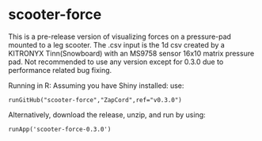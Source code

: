 # scooter-force
This is a pre-release version of visualizing forces on a pressure-pad mounted to a leg scooter.
The .csv input is the 1d csv created by a KITRONYX Tinn(Snowboard) with an MS9758 sensor 16x10 matrix pressure pad.
Not recommended to use any version except for 0.3.0 due to performance related bug fixing.

Running in R:
Assuming you have Shiny installed:
use: 
```
runGitHub("scooter-force","ZapCord",ref="v0.3.0")
```

Alternatively, download the release, unzip, and run by using: 
```
runApp('scooter-force-0.3.0')
```
